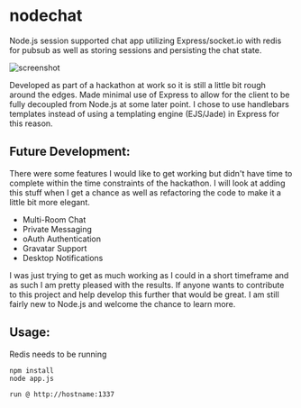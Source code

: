 nodechat
========

Node.js session supported chat app utilizing Express/socket.io with redis for pubsub as well as storing sessions and persisting the chat state.

![screenshot](http://i.imgur.com/so0veVx.png)

Developed as part of a hackathon at work so it is still a little bit rough around the edges. Made minimal use of Express to allow for the client to be fully decoupled from Node.js at some later point. I chose to use handlebars templates instead of using a templating engine (EJS/Jade) in Express for this reason.

Future Development:
-------------------

There were some features I would like to get working but didn't have time to complete within the time constraints of the hackathon. I will look at adding this stuff when I get a chance as well as refactoring the code to make it a little bit more elegant. 

- Multi-Room Chat
- Private Messaging
- oAuth Authentication
- Gravatar Support
- Desktop Notifications

I was just trying to get as much working as I could in a short timeframe and as such I am pretty pleased with the results. If anyone wants to contribute to this project and help develop this further that would be great. I am still fairly new to Node.js and welcome the chance to learn more.

Usage:
------

Redis needs to be running

    npm install
    node app.js
    
    run @ http://hostname:1337